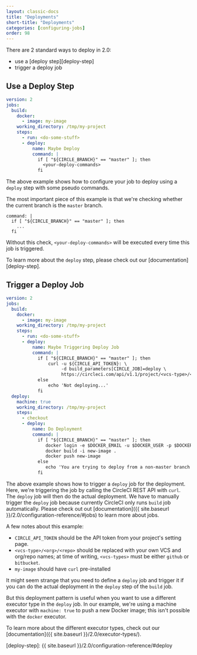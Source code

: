 ```yaml
---
layout: classic-docs
title: "Deployments"
short-title: "Deployments"
categories: [configuring-jobs]
order: 98
---
```


There are 2 standard ways to deploy in 2.0:

- use a [deploy step][deploy-step]
- trigger a deploy job

## Use a Deploy Step

```YAML
version: 2
jobs:
  build:
    docker:
      - image: my-image
    working_directory: /tmp/my-project
    steps:
      - run: <do-some-stuff>
      - deploy:
          name: Maybe Deploy
          command: |
            if [ "${CIRCLE_BRANCH}" == "master" ]; then
              <your-deploy-commands>
            fi
```

The above example shows how to configure your job to deploy using a `deploy` step with some pseudo commands.

The most important piece of this example is that we're checking whether the current branch is the `master` branch.

```
command: |
  if [ "${CIRCLE_BRANCH}" == "master" ]; then
    ...
  fi
```

Without this check, `<your-deploy-commands>` will be executed every time this job is triggered.

To learn more about the `deploy` step, please check out our [documentation][deploy-step].

## Trigger a Deploy Job

```YAML
version: 2
jobs:
  build:
    docker:
      - image: my-image
    working_directory: /tmp/my-project
    steps:
      - run: <do-some-stuff>
      - deploy:
          name: Maybe Triggering Deploy Job
          command: |
            if [ "${CIRCLE_BRANCH}" == "master" ]; then
                curl -u ${CIRCLE_API_TOKEN}: \
                     -d build_parameters[CIRCLE_JOB]=deploy \
                     https://circleci.com/api/v1.1/project/<vcs-type>/<org>/<repo>/tree/master
            else
                echo 'Not deploying...'
            fi
  deploy:
    machine: true
    working_directory: /tmp/my-project
    steps:
      - checkout
      - deploy:
          name: Do Deployment
          command: |
            if [ "${CIRCLE_BRANCH}" == "master" ]; then
               docker login -e $DOCKER_EMAIL -u $DOCKER_USER -p $DOCKER_PASS
               docker build -i new-image .
               docker push new-image
            else
               echo 'You are trying to deploy from a non-master branch!'
            fi
```

The above example shows how to trigger a `deploy` job for the deployment. Here, we're triggering the job by calling the CircleCI REST API with `curl`. The `deploy` job will then do the actual deployment. We have to manually trigger the `deploy` job because currently CircleCI only runs `build` job automatically. Please check out out [documentation]({{ site.baseurl }}/2.0/configuration-reference/#jobs) to learn more about jobs.

A few notes about this example:

- `CIRCLE_API_TOKEN` should be the API token from your project's setting page.
- `<vcs-type>/<org>/<repo>` should be replaced with your own VCS and org/repo names; at time of writing, `<vcs-types>` must be either `github` or `bitbucket`.
- `my-image` should have `curl` pre-installed

It might seem strange that you need to define a `deploy` job and trigger it if you can do the actual deployment in the `deploy` step of the `build` job.

But this deployment pattern is useful when you want to use a different executor type in the `deploy` job. In our example, we're using a machine executor with `machine: true` to push a new Docker image; this isn't possible with the `docker` executor.

To learn more about the different executor types, check out our [documentation]({{ site.baseurl }}/2.0/executor-types/).

[deploy-step]: {{ site.baseurl }}/2.0/configuration-reference/#deploy
